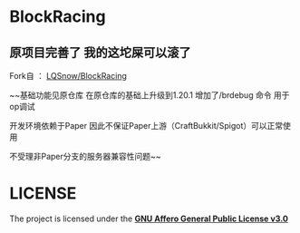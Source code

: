 # BlockRacing

## 原项目完善了 我的这坨屎可以滚了
Fork自 ： [LQSnow/BlockRacing](https://github.com/LQSnow/BlockRacing) 


~~基础功能见原仓库 在原仓库的基础上升级到1.20.1 增加了/brdebug 命令 用于op调试


开发环境依赖于Paper 因此不保证Paper上游（CraftBukkit/Spigot）可以正常使用

不受理非Paper分支的服务器兼容性问题~~


# LICENSE

The project is licensed under the [**GNU Affero General Public License v3.0**](https://github.com/SAFEluren/BlockRacing/blob/main/LICENSE)